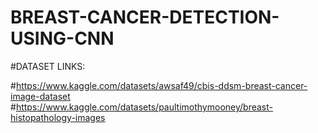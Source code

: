 # BREAST-CANCER-DETECTION-USING-CNN

#DATASET LINKS:


#https://www.kaggle.com/datasets/awsaf49/cbis-ddsm-breast-cancer-image-dataset
#https://www.kaggle.com/datasets/paultimothymooney/breast-histopathology-images
